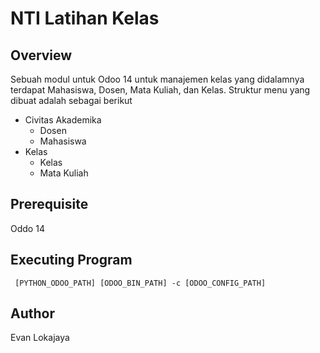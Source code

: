 # NTI Latihan Kelas
## Overview
Sebuah modul untuk Odoo 14 untuk manajemen kelas yang didalamnya terdapat Mahasiswa, Dosen, Mata Kuliah, dan Kelas. Struktur menu yang dibuat adalah sebagai berikut
 * Civitas Akademika
   * Dosen
   * Mahasiswa
 * Kelas
   * Kelas
   * Mata Kuliah

## Prerequisite
Oddo 14

## Executing Program
` [PYTHON_ODOO_PATH] [ODOO_BIN_PATH] -c [ODOO_CONFIG_PATH]`
## Author 
Evan Lokajaya
